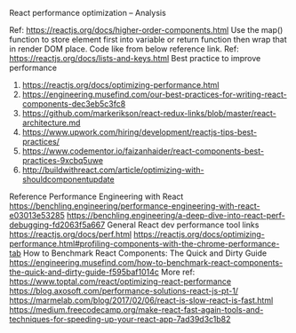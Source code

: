 React performance optimization – Analysis

Ref: https://reactjs.org/docs/higher-order-components.html
        Use the map() function to store element first into variable or return function then wrap that in render DOM place. Code like from below reference link.
Ref: https://reactjs.org/docs/lists-and-keys.html
Best practice to improve performance

1.	https://reactjs.org/docs/optimizing-performance.html
2.	https://engineering.musefind.com/our-best-practices-for-writing-react-components-dec3eb5c3fc8
3.	https://github.com/markerikson/react-redux-links/blob/master/react-architecture.md
4.	https://www.upwork.com/hiring/development/reactjs-tips-best-practices/
5.	https://www.codementor.io/faizanhaider/react-components-best-practices-9xcbq5uwe
6.	http://buildwithreact.com/article/optimizing-with-shouldcomponentupdate
 
 
 
Reference
Performance Engineering with React
https://benchling.engineering/performance-engineering-with-react-e03013e53285
https://benchling.engineering/a-deep-dive-into-react-perf-debugging-fd2063f5a667
General React dev performance tool links
https://reactjs.org/docs/perf.html
https://reactjs.org/docs/optimizing-performance.html#profiling-components-with-the-chrome-performance-tab
How to Benchmark React Components: The Quick and Dirty Guide https://engineering.musefind.com/how-to-benchmark-react-components-the-quick-and-dirty-guide-f595baf1014c
More ref: 
https://www.toptal.com/react/optimizing-react-performance
https://blog.axosoft.com/performance-solutions-react-js-pt-1/
https://marmelab.com/blog/2017/02/06/react-is-slow-react-is-fast.html
https://medium.freecodecamp.org/make-react-fast-again-tools-and-techniques-for-speeding-up-your-react-app-7ad39d3c1b82

